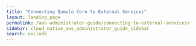 ```yaml
---
title: "Connecting Qumulo Core to External Services"
layout: landing_page
permalink: /aws-administrator-guide/connecting-to-external-services/
sidebar: cloud_native_aws_administrator_guide_sidebar
search: exclude
---
```

